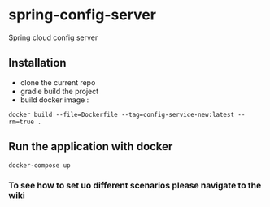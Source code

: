 # spring-config-server
Spring cloud config server

## Installation
- clone the current repo
- gradle build the project
- build docker image :
``` 
docker build --file=Dockerfile --tag=config-service-new:latest --rm=true .
```
## Run the application with docker
```
docker-compose up
```

### To see how to set uo different scenarios please navigate to the wiki 
